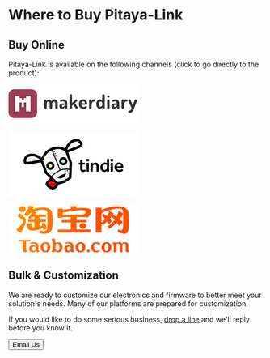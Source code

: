 # Where to Buy Pitaya-Link

## Buy Online

Pitaya-Link is available on the following channels (click to go directly to the product):

[![makerdiary store](assets/images/makerdiary-store-logo.png)](https://store.makerdiary.com/products/pitaya-link)

[![Tindie](assets/images/tindie-logo.png)](https://www.tindie.com/products/zelin/pitaya-link-cmsis-dap-debug-probe/)

[![Taobao](assets/images/taobao-logo.png)](https://item.taobao.com/item.htm?spm=a230r.1.14.1.6b287f11b0H2Xn&id=612791297948&ns=1&abbucket=14#detail)

## Bulk & Customization

We are ready to customize our electronics and firmware to better meet your solution's needs. Many of our platforms are prepared for customization.

If you would like to do some serious business, [drop a line](mailto:zelin@makerdiary.com) and we'll reply before you know it.

<a href="mailto:zelin@makerdiary.com"><button data-md-color-primary="red-bud"><i class="fa fa-envelope"></i> Email Us</button></a>